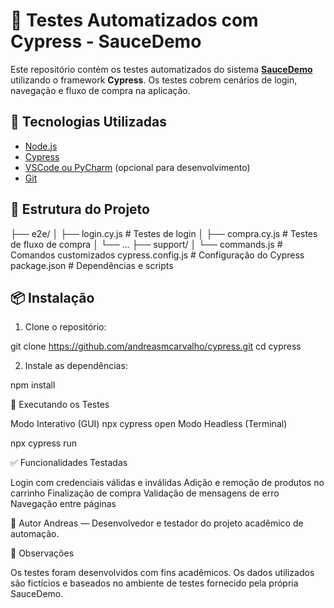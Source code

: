 # 🧪 Testes Automatizados com Cypress - SauceDemo

Este repositório contém os testes automatizados do sistema **[SauceDemo](https://www.saucedemo.com/)** utilizando o framework **Cypress**. Os testes cobrem cenários de login, navegação e fluxo de compra na aplicação.

## 🚀 Tecnologias Utilizadas

- [Node.js](https://nodejs.org/)
- [Cypress](https://www.cypress.io/)
- [VSCode ou PyCharm](https://code.visualstudio.com/) (opcional para desenvolvimento)
- [Git](https://git-scm.com/)

## 📁 Estrutura do Projeto

├── e2e/
│ ├── login.cy.js # Testes de login
│ ├── compra.cy.js # Testes de fluxo de compra
│ └── ...
├── support/
│ └── commands.js # Comandos customizados
cypress.config.js # Configuração do Cypress
package.json # Dependências e scripts


## 📦 Instalação

1. Clone o repositório:

git clone https://github.com/andreasmcarvalho/cypress.git
cd cypress

2. Instale as dependências:

npm install


🧪 Executando os Testes

Modo Interativo (GUI)
npx cypress open
Modo Headless (Terminal)

npx cypress run

✅ Funcionalidades Testadas

Login com credenciais válidas e inválidas
Adição e remoção de produtos no carrinho
Finalização de compra
Validação de mensagens de erro
Navegação entre páginas

📝 Autor
Andreas — Desenvolvedor e testador do projeto acadêmico de automação.

📌 Observações

Os testes foram desenvolvidos com fins acadêmicos.
Os dados utilizados são fictícios e baseados no ambiente de testes fornecido pela própria SauceDemo.

